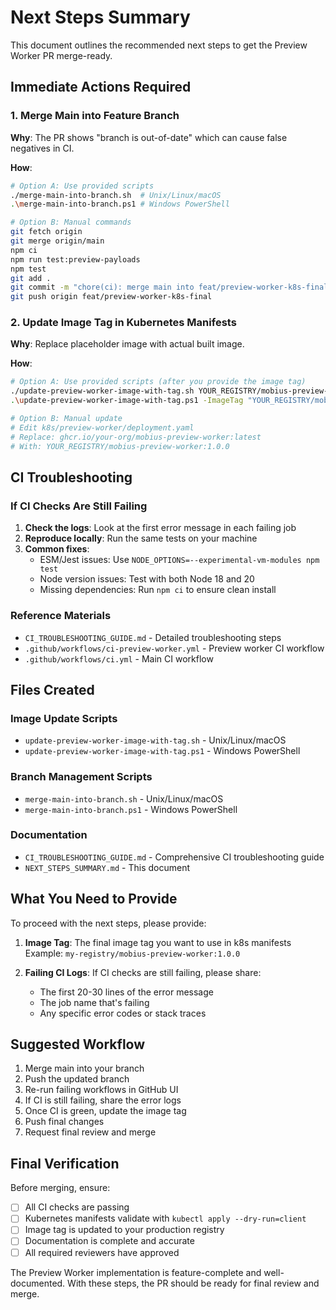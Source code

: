 # Next Steps Summary

This document outlines the recommended next steps to get the Preview Worker PR merge-ready.

## Immediate Actions Required

### 1. Merge Main into Feature Branch

**Why**: The PR shows "branch is out-of-date" which can cause false negatives in CI.

**How**:
```bash
# Option A: Use provided scripts
./merge-main-into-branch.sh  # Unix/Linux/macOS
.\merge-main-into-branch.ps1 # Windows PowerShell

# Option B: Manual commands
git fetch origin
git merge origin/main
npm ci
npm run test:preview-payloads
npm test
git add .
git commit -m "chore(ci): merge main into feat/preview-worker-k8s-final"
git push origin feat/preview-worker-k8s-final
```

### 2. Update Image Tag in Kubernetes Manifests

**Why**: Replace placeholder image with actual built image.

**How**:
```bash
# Option A: Use provided scripts (after you provide the image tag)
./update-preview-worker-image-with-tag.sh YOUR_REGISTRY/mobius-preview-worker:1.0.0  # Unix/Linux/macOS
.\update-preview-worker-image-with-tag.ps1 -ImageTag "YOUR_REGISTRY/mobius-preview-worker:1.0.0" # Windows PowerShell

# Option B: Manual update
# Edit k8s/preview-worker/deployment.yaml
# Replace: ghcr.io/your-org/mobius-preview-worker:latest
# With: YOUR_REGISTRY/mobius-preview-worker:1.0.0
```

## CI Troubleshooting

### If CI Checks Are Still Failing

1. **Check the logs**: Look at the first error message in each failing job
2. **Reproduce locally**: Run the same tests on your machine
3. **Common fixes**:
   - ESM/Jest issues: Use `NODE_OPTIONS=--experimental-vm-modules npm test`
   - Node version issues: Test with both Node 18 and 20
   - Missing dependencies: Run `npm ci` to ensure clean install

### Reference Materials

- `CI_TROUBLESHOOTING_GUIDE.md` - Detailed troubleshooting steps
- `.github/workflows/ci-preview-worker.yml` - Preview worker CI workflow
- `.github/workflows/ci.yml` - Main CI workflow

## Files Created

### Image Update Scripts
- `update-preview-worker-image-with-tag.sh` - Unix/Linux/macOS
- `update-preview-worker-image-with-tag.ps1` - Windows PowerShell

### Branch Management Scripts
- `merge-main-into-branch.sh` - Unix/Linux/macOS
- `merge-main-into-branch.ps1` - Windows PowerShell

### Documentation
- `CI_TROUBLESHOOTING_GUIDE.md` - Comprehensive CI troubleshooting guide
- `NEXT_STEPS_SUMMARY.md` - This document

## What You Need to Provide

To proceed with the next steps, please provide:

1. **Image Tag**: The final image tag you want to use in k8s manifests
   Example: `my-registry/mobius-preview-worker:1.0.0`

2. **Failing CI Logs**: If CI checks are still failing, please share:
   - The first 20-30 lines of the error message
   - The job name that's failing
   - Any specific error codes or stack traces

## Suggested Workflow

1. Merge main into your branch
2. Push the updated branch
3. Re-run failing workflows in GitHub UI
4. If CI is still failing, share the error logs
5. Once CI is green, update the image tag
6. Push final changes
7. Request final review and merge

## Final Verification

Before merging, ensure:

- [ ] All CI checks are passing
- [ ] Kubernetes manifests validate with `kubectl apply --dry-run=client`
- [ ] Image tag is updated to your production registry
- [ ] Documentation is complete and accurate
- [ ] All required reviewers have approved

The Preview Worker implementation is feature-complete and well-documented. With these steps, the PR should be ready for final review and merge.